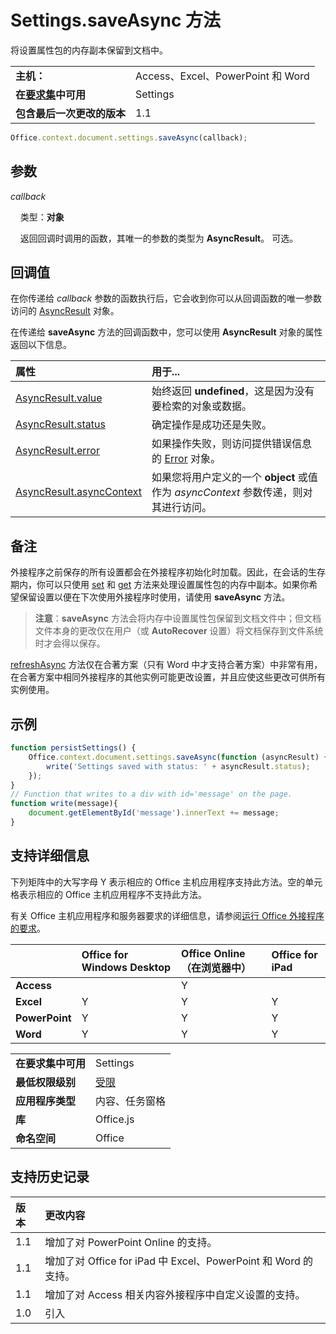 
# Settings.saveAsync 方法
将设置属性包的内存副本保留到文档中。

|||
|:-----|:-----|
|**主机：**|Access、Excel、PowerPoint 和 Word|
|**在[要求集](../../docs/overview/specify-office-hosts-and-api-requirements.md)中可用**|Settings|
|**包含最后一次更改的版本**|1.1|

```js
Office.context.document.settings.saveAsync(callback);
```


## 参数



_callback_<br/>
&nbsp;&nbsp;&nbsp;&nbsp;类型：**对象**

&nbsp;&nbsp;&nbsp;&nbsp;返回回调时调用的函数，其唯一的参数的类型为 **AsyncResult**。 可选。

    



## 回调值

在你传递给 _callback_ 参数的函数执行后，它会收到你可以从回调函数的唯一参数访问的 [AsyncResult](../../reference/shared/asyncresult.md) 对象。

在传递给  **saveAsync** 方法的回调函数中，您可以使用 **AsyncResult** 对象的属性返回以下信息。



|**属性**|**用于...**|
|:-----|:-----|
|[AsyncResult.value](../../reference/shared/asyncresult.value.md)|始终返回 **undefined**，这是因为没有要检索的对象或数据。|
|[AsyncResult.status](../../reference/shared/asyncresult.status.md)|确定操作是成功还是失败。|
|[AsyncResult.error](../../reference/shared/asyncresult.error.md)|如果操作失败，则访问提供错误信息的 [Error](../../reference/shared/error.md) 对象。|
|[AsyncResult.asyncContext](../../reference/shared/asyncresult.asynccontext.md)|如果您将用户定义的一个  **object** 或值作为 _asyncContext_ 参数传递，则对其进行访问。|

## 备注

外接程序之前保存的所有设置都会在外接程序初始化时加载。因此，在会话的生存期内，你可以只使用 [set](../../reference/shared/settings.set.md) 和 [get](../../reference/shared/settings.get.md) 方法来处理设置属性包的内存中副本。如果你希望保留设置以便在下次使用外接程序时使用，请使用 **saveAsync** 方法。


 >**注意**：**saveAsync** 方法会将内存中设置属性包保留到文档文件中；但文档文件本身的更改仅在用户（或 **AutoRecover** 设置）将文档保存到文件系统时才会得以保存。

[refreshAsync](../../reference/shared/settings.refreshasync.md) 方法仅在合著方案（只有 Word 中才支持合著方案）中非常有用，在合著方案中相同外接程序的其他实例可能更改设置，并且应使这些更改可供所有实例使用。


## 示例




```js
function persistSettings() {
    Office.context.document.settings.saveAsync(function (asyncResult) {
        write('Settings saved with status: ' + asyncResult.status);
    });
}
// Function that writes to a div with id='message' on the page.
function write(message){
    document.getElementById('message').innerText += message; 
}
```




## 支持详细信息


下列矩阵中的大写字母 Y 表示相应的 Office 主机应用程序支持此方法。空的单元格表示相应的 Office 主机应用程序不支持此方法。

有关 Office 主机应用程序和服务器要求的详细信息，请参阅[运行 Office 外接程序的要求](../../docs/overview/requirements-for-running-office-add-ins.md)。



||**Office for Windows Desktop**|**Office Online（在浏览器中）**|**Office for iPad**|
|:-----|:-----|:-----|:-----|
|**Access**||Y||
|**Excel**|Y|Y|Y|
|**PowerPoint**|Y|Y|Y|
|**Word**|Y|Y|Y|

|||
|:-----|:-----|
|**在要求集中可用**|Settings|
|**最低权限级别**|[受限](../../docs/develop/requesting-permissions-for-api-use-in-content-and-task-pane-add-ins.md)|
|**应用程序类型**|内容、任务窗格|
|**库**|Office.js|
|**命名空间**|Office|

## 支持历史记录




|**版本**|**更改内容**|
|:-----|:-----|
|1.1|增加了对 PowerPoint Online 的支持。|
|1.1|增加了对 Office for iPad 中 Excel、PowerPoint 和 Word 的支持。|
|1.1|增加了对 Access 相关内容外接程序中自定义设置的支持。|
|1.0|引入|
